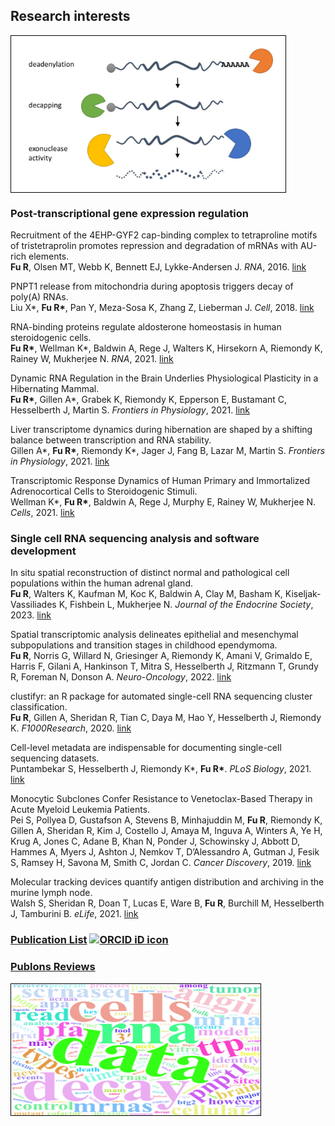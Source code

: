 ## Research interests
<img align="center" width="399" height="210" src="decay.jpg" style="padding:20px;border:1px solid black;background-color:white;" title="Countless Pacmans have been drawn in my career.">

### Post-transcriptional gene expression regulation

Recruitment of the 4EHP-GYF2 cap-binding complex to tetraproline motifs of tristetraprolin promotes repression and degradation of mRNAs with AU-rich elements.<br> __Fu R__, Olsen MT, Webb K, Bennett EJ, Lykke-Andersen J. _RNA_, 2016. [link](https://rnajournal.cshlp.org/content/22/3/373.full)

PNPT1 release from mitochondria during apoptosis triggers decay of poly(A) RNAs.<br> Liu X*, __Fu R*__, Pan Y, Meza-Sosa K, Zhang Z, Lieberman J. _Cell_, 2018. [link](https://www.sciencedirect.com/science/article/pii/S0092867418305105)

RNA-binding proteins regulate aldosterone homeostasis in human steroidogenic cells.<br> **Fu R\***, Wellman K\*, Baldwin A, Rege J, Walters K, Hirsekorn A, Riemondy K, Rainey W, Mukherjee N. _RNA_, 2021. [link](https://rnajournal.cshlp.org/content/27/8/933.full)

Dynamic RNA Regulation in the Brain Underlies Physiological Plasticity in a Hibernating Mammal.<br> **Fu R\***, Gillen A\*, Grabek K, Riemondy K, Epperson E, Bustamant C, Hesselberth J, Martin S. _Frontiers in Physiology_, 2021. [link](https://www.frontiersin.org/articles/10.3389/fphys.2020.624677/full)

Liver transcriptome dynamics during hibernation are shaped by a shifting balance between transcription and RNA stability.<br> Gillen A\*, **Fu R\***, Riemondy K\*, Jager J, Fang B, Lazar M, Martin S. _Frontiers in Physiology_, 2021. [link](https://www.frontiersin.org/articles/10.3389/fphys.2021.662132/full)

Transcriptomic Response Dynamics of Human Primary and Immortalized Adrenocortical Cells to Steroidogenic Stimuli.<br> Wellman K\*, **Fu R\***, Baldwin A, Rege J, Murphy E, Rainey W, Mukherjee N. _Cells_, 2021. [link](https://www.mdpi.com/2073-4409/10/9/2376)

### Single cell RNA sequencing analysis and software development

In situ spatial reconstruction of distinct normal and pathological cell populations within the human adrenal gland. <br> __Fu R__, Walters K, Kaufman M, Koc K, Baldwin A, Clay M, Basham K, Kiseljak-Vassiliades K, Fishbein L, Mukherjee N. _Journal of the Endocrine Society_, 2023. [link](https://doi.org/10.1210/jendso/bvad131)

Spatial transcriptomic analysis delineates epithelial and mesenchymal subpopulations and transition stages in childhood ependymoma.<br> __Fu R__, Norris G, Willard N, Griesinger A, Riemondy K, Amani V, Grimaldo E, Harris F, Gilani A, Hankinson T, Mitra S, Hesselberth J, Ritzmann T, Grundy R, Foreman N, Donson A. _Neuro-Oncology_, 2022. [link](https://doi.org/10.1093/neuonc/noac219)

clustifyr: an R package for automated single-cell RNA sequencing cluster classification.<br> __Fu R__, Gillen A, Sheridan R, Tian C, Daya M, Hao Y, Hesselberth J, Riemondy K. _F1000Research_, 2020. [link](https://f1000research.com/articles/9-223)

Cell-level metadata are indispensable for documenting single-cell sequencing datasets.<br>Puntambekar S, Hesselberth J, Riemondy K*, __Fu R*__. _PLoS Biology_, 2021. [link](https://journals.plos.org/plosbiology/article?id=10.1371/journal.pbio.3001077)

Monocytic Subclones Confer Resistance to Venetoclax-Based Therapy in Acute Myeloid Leukemia Patients.<br> Pei S, Pollyea D, Gustafson A, Stevens B, Minhajuddin M, __Fu R__, Riemondy K, Gillen A, Sheridan R, Kim J, Costello J, Amaya M, Inguva A, Winters A, Ye H, Krug A, Jones C, Adane B, Khan N, Ponder J, Schowinsky J, Abbott D, Hammes A, Myers J, Ashton J, Nemkov T, D’Alessandro A, Gutman J, Fesik S, Ramsey H, Savona M, Smith C, Jordan C. _Cancer Discovery_, 2019. [link](https://cancerdiscovery.aacrjournals.org/content/10/4/536)

Molecular tracking devices quantify antigen distribution and archiving in the murine lymph node.<br> Walsh S, Sheridan R, Doan T, Lucas E, Ware B, __Fu R__, Burchill M, Hesselberth J, Tamburini B. _eLife_, 2021. [link](https://elifesciences.org/articles/62781)

### [Publication List](https://scholar.google.com/citations?view_op=list_works&hl=en&user=5K4soB0AAAAJ) <a itemprop="sameAs" content="https://orcid.org/0000-0001-8183-4549" href="https://orcid.org/0000-0001-8183-4549" target="orcid.widget" rel="noopener noreferrer" style="vertical-align:top;"><img src="https://orcid.org/sites/default/files/images/orcid_16x16.png" style="width:0.5em;margin-right:.5em;" alt="ORCID iD icon"></a>

### [Publons Reviews](https://publons.com/researcher/3054442/rui-fu/)

<img align="center" width="399" height="210" src="wordcloud.jpeg" style=";border:1px solid black;background-color:white;" title="From abstracts">

